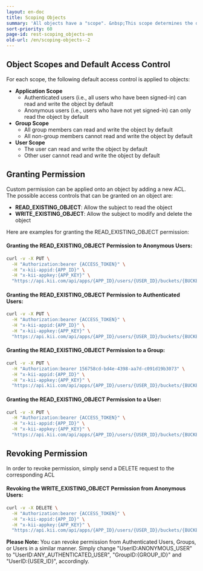 ```yaml
---
layout: en-doc
title: Scoping Objects
summary: 'All objects have a "scope". &nbsp;This scope determines the default access control applied to the object upon its creation.&nbsp;For example, an object created in an "Application Scope" bucket will have "Application Scope".'
sort-priority: 60
page-id: rest-scoping_objects-en
old-url: /en/scoping-objects--2
---
```

## Object Scopes and Default Access Control

For each scope, the following default access control is applied to objects:

* **Application Scope**
    * Authenticated users (i.e., all users who have been signed-in) can read and write the object by default
    * Anonymous users (i.e., users who have not yet signed-in) can only read the object by default
* **Group Scope**
    * All group members can read and write the object by default
    * All non-group members cannot read and write the object by default
* **User Scope**
    * The user can read and write the object by default
    * Other user cannot read and write the object by default

## Granting Permission

Custom permission can be applied onto an object by adding a new ACL.  The possible access controls that can be granted on an object are:

* **READ\_EXISTING\_OBJECT**: Allow the subject to read the object
* **WRITE\_EXISTING\_OBJECT**: Allow the subject to modify and delete the object

Here are examples for granting the READ\_EXISTING\_OBJECT permission:

#### Granting the READ\_EXISTING\_OBJECT Permission to Anonymous Users:

```sh
curl -v -X PUT \
  -H "Authorization:bearer {ACCESS_TOKEN}" \
  -H "x-kii-appid:{APP_ID}" \
  -H "x-kii-appkey:{APP_KEY}" \
  "https://api.kii.com/api/apps/{APP_ID}/users/{USER_ID}/buckets/{BUCKET_NAME}/objects/{OBJECT_ID}/acl/READ_EXISTING_OBJECT/UserID:ANONYMOUS_USER"
```

#### Granting the READ\_EXISTING\_OBJECT Permission to Authenticated Users:

```sh
curl -v -X PUT \
  -H "Authorization:bearer {ACCESS_TOKEN}" \
  -H "x-kii-appid:{APP_ID}" \
  -H "x-kii-appkey:{APP_KEY}" \
  "https://api.kii.com/api/apps/{APP_ID}/users/{USER_ID}/buckets/{BUCKET_NAME}/objects/{OBJECT_ID}/acl/READ_EXISTING_OBJECT/UserID:ANY_AUTHENTICATED_USER"
```

#### Granting the READ\_EXISTING\_OBJECT Permission to a Group:

```sh
curl -v -X PUT \
  -H "Authorization:bearer 156758cd-bd4e-4398-aa7d-c091d19b3073" \
  -H "x-kii-appid:{APP_ID}" \
  -H "x-kii-appkey:{APP_KEY}" \
  "https://api.kii.com/api/apps/{APP_ID}/users/{USER_ID}/buckets/{BUCKET_NAME}/objects/{OBJECT_ID}/acl/READ_EXISTING_OBJECT/GroupID:{GROUP_ID}"
```

#### Granting the READ\_EXISTING\_OBJECT Permission to a User:

```sh
curl -v -X PUT \
  -H "Authorization:bearer {ACCESS_TOKEN}" \
  -H "x-kii-appid:{APP_ID}" \
  -H "x-kii-appkey:{APP_KEY}" \
  "https://api.kii.com/api/apps/{APP_ID}/users/{USER_ID}/buckets/{BUCKET_NAME}/objects/{OBJECT_ID}/acl/READ_EXISTING_OBJECT/UserID:{USER_ID}"
```

## Revoking Permission

In order to revoke permission, simply send a DELETE request to the corresponding ACL

#### Revoking the WRITE\_EXISTING\_OBJECT Permission from Anonymous Users:

```sh
curl -v -X DELETE \
  -H "Authorization:bearer {ACCESS_TOKEN}" \
  -H "x-kii-appid:{APP_ID}" \
  -H "x-kii-appkey:{APP_KEY}" \
  "https://api.kii.com/api/apps/{APP_ID}/users/{USER_ID}/buckets/{BUCKET_NAME}/objects/{OBJECT_ID}/acl/WRITE_EXISTING_OBJECT/UserID:ANONYMOUS_USER"
```

**Please Note:** You can revoke permission from Authenticated Users, Groups, or Users in a similar manner. Simply change "UserID:ANONYMOUS\_USER" to "UserID:ANY\_AUTHENTICATED\_USER", "GroupID:{GROUP\_ID}" and "UserID:{USER\_ID}", accordingly.
